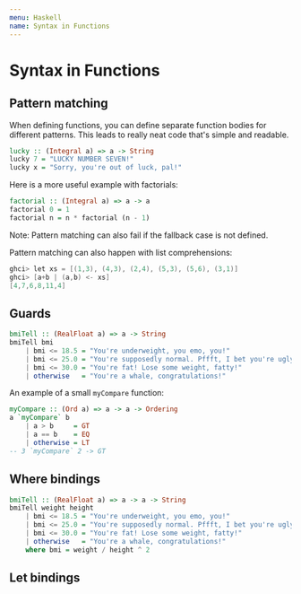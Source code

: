 ```yaml
---
menu: Haskell
name: Syntax in Functions
---
```


# Syntax in Functions

## Pattern matching

When defining functions, you can define separate function bodies for different patterns. This leads to really neat code that's simple and readable.

```haskell
lucky :: (Integral a) => a -> String
lucky 7 = "LUCKY NUMBER SEVEN!"
lucky x = "Sorry, you're out of luck, pal!"
```

Here is a more useful example with factorials:

```haskell
factorial :: (Integral a) => a -> a
factorial 0 = 1
factorial n = n * factorial (n - 1)
```

Note: Pattern matching can also fail if the fallback case is not defined.

Pattern matching can also happen with list comprehensions:

```s
ghci> let xs = [(1,3), (4,3), (2,4), (5,3), (5,6), (3,1)]
ghci> [a+b | (a,b) <- xs]
[4,7,6,8,11,4]
```

## Guards

```haskell
bmiTell :: (RealFloat a) => a -> String
bmiTell bmi
    | bmi <= 18.5 = "You're underweight, you emo, you!"
    | bmi <= 25.0 = "You're supposedly normal. Pffft, I bet you're ugly!"
    | bmi <= 30.0 = "You're fat! Lose some weight, fatty!"
    | otherwise   = "You're a whale, congratulations!"
```

An example of a small `myCompare` function:

```haskell
myCompare :: (Ord a) => a -> a -> Ordering
a `myCompare` b
    | a > b     = GT
    | a == b    = EQ
    | otherwise = LT
-- 3 `myCompare` 2 -> GT
```

## Where bindings

```haskell
bmiTell :: (RealFloat a) => a -> a -> String
bmiTell weight height
    | bmi <= 18.5 = "You're underweight, you emo, you!"
    | bmi <= 25.0 = "You're supposedly normal. Pffft, I bet you're ugly!"
    | bmi <= 30.0 = "You're fat! Lose some weight, fatty!"
    | otherwise   = "You're a whale, congratulations!"
    where bmi = weight / height ^ 2
```

## Let bindings
